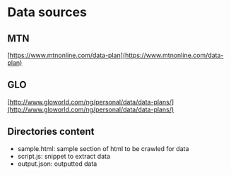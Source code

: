 # Data sources
## MTN
[https://www.mtnonline.com/data-plan](https://www.mtnonline.com/data-plan)

## GLO
[http://www.gloworld.com/ng/personal/data/data-plans/](http://www.gloworld.com/ng/personal/data/data-plans/)

## Directories content
* sample.html: sample section of html to be crawled for data
* script.js: snippet to extract data
* output.json: outputted data